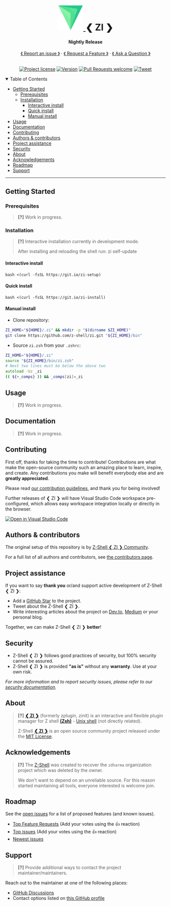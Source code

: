 <h1 align="center">
  <a href="https://github.com/z-shell/zi">
    <img src="images/logo.svg" alt="Logo" width="80" height="80">
  </a>
❮ ZI ❯
  </h1>

<h4 align="center">
Nightly Release
</h4>

<div align="center">
  <a href="https://github.com/z-shell/zi/issues/new?assignees=&labels=bug+%F0%9F%90%9E&template=01_bug_report.yml&title=bug%3A+">《 Report an issue 》</a>
  · <a href="https://github.com/z-shell/zi/issues/new?assignees=&labels=feature-request+%F0%9F%92%A1&template=02_feature_request.yml&title=feat%3A+">《 Request a Feature 》</a>
  · <a href="https://github.com/z-shell/zi/discussions">《 Ask a Question 》</a>
</div>

<div align="center">
<br />

[![Project license](https://img.shields.io/github/license/z-shell/zi.svg?style=flat-square)](../LICENSE) [![Version][ver-badge]][ver-link] [![Pull Requests welcome](https://img.shields.io/badge/PRs-welcome-ff69b4.svg?style=flat-square)](https://github.com/z-shell/zi/issues?q=is%3Aissue+is%3Aopen+label%3A%22help+wanted%22)
[![Tweet][twitter-badge]][twitter-link]
</div>

<details open="open">
<summary>Table of Contents</summary>

- [Getting Started](#getting-started)
  - [Prerequisites](#prerequisites)
  - [Installation](#installation)
    - [Interactive install](#interactive-install)
    - [Quick install](#quick-install)
    - [Manual install](#manual-install)
- [Usage](#usage)
- [Documentation](#documentation)
- [Contributing](#contributing)
- [Authors & contributors](#authors--contributors)
- [Project assistance](#project-assistance)
- [Security](#security)
- [About](#about)
- [Acknowledgements](#acknowledgements)
- [Roadmap](#roadmap)
- [Support](#support)

</details>

---

## Getting Started

### Prerequisites

> **[?]**
> Work in progress.

### Installation

> **[?]**
> Interactive installation currently in development mode.
>
> After installing and reloading the shell run: zi self-update

#### Interactive install

```shell
bash <(curl -fsSL https://git.io/zi-setup)
```

#### Quick install

```shell
bash <(curl -fsSL https://git.io/zi-install)
```

#### Manual install

- Clone repository:

```zsh
ZI_HOME="${HOME}/.zi" && mkdir -p "$(dirname $ZI_HOME)"
git clone https://github.com/z-shell/zi.git "${ZI_HOME}/bin"
```

-  Source `zi.zsh` from your `.zshrc`:

```zsh
ZI_HOME="${HOME}/.zi"
source "${ZI_HOME}/bin/zi.zsh"
# Next two lines must be below the above two
autoload -Uz _zi
(( ${+_comps} )) && _comps[zi]=_zi
```

## Usage

> **[?]**
> Work in progress.

## Documentation

> **[?]**
> Work in progress.

## Contributing

First off, thanks for taking the time to contribute! Contributions are what make the open-source community such an amazing place to learn, inspire, and create. Any contributions you make will benefit everybody else and are **greatly appreciated**.

Please read [our contribution guidelines](CONTRIBUTING.md), and thank you for being involved!

Further releases of ❮ ZI ❯ will have Visual Studio Code workspace pre-configured, which allows easy workspace integration locally or directly in the browser.

[![Open in Visual Studio Code](https://open.vscode.dev/badges/open-in-vscode.svg)](https://open.vscode.dev/z-shell/zi)

## Authors & contributors

The original setup of this repository is by [Z-Shell ❮ ZI ❯ Community](https://github.com/z-shell).

For a full list of all authors and contributors, see [the contributors page](https://github.com/z-shell/zi/contributors).

## Project assistance

If you want to say **thank you** or/and support active development of Z-Shell ❮ ZI ❯:

-   Add a [GitHub Star](https://github.com/z-shell/zi) to the project.
-   Tweet about the Z-Shell ❮ ZI ❯.
-   Write interesting articles about the project on [Dev.to](https://dev.to/), [Medium](https://medium.com/) or your personal blog.

Together, we can make Z-Shell ❮ ZI ❯ **better**!

## Security

-   Z-Shell ❮ ZI ❯ follows good practices of security, but 100% security cannot be assured.
-   Z-Shell ❮ ZI ❯ is provided **"as is"** without any **warranty**. Use at your own risk.

_For more information and to report security issues, please refer to our [security documentation](../docs/SECURITY.md)._

## About

> **[?]**
> [**❮ ZI ❯**](https://github.com/z-shell/zi) (formerly zplugin, zinit) is an interactive and flexible plugin manager for Z shell [**(Zsh)**](https://zsh.sourceforge.io/) - [Unix shell](https://en.wikipedia.org/wiki/Unix_shell) (not directly related).
>
> Z-Shell [**❮ ZI ❯**](https://github.com/z-shell/zi) is an open source community project released under the [MIT License](../LICENSE).

## Acknowledgements

> **[?]**
> The [Z-Shell](https://github.com/z-shell) was created to recover the `zdharma` organization project which was deleted by the owner.
>
> We don't want to depend on an unreliable source. For this reason started maintaining all tools, everyone interested is welcome join.

## Roadmap

See the [open issues](https://github.com/z-shell/zi/issues) for a list of proposed features (and known issues).

-   [Top Feature Requests](https://github.com/z-shell/zi/issues?q=label%3Aenhancement+is%3Aopen+sort%3Areactions-%2B1-desc) (Add your votes using the 👍 reaction)
-   [Top issues](https://github.com/z-shell/zi/issues?q=is%3Aissue+is%3Aopen+label%3Abug+sort%3Areactions-%2B1-desc) (Add your votes using the 👍 reaction)
-   [Newest issues](https://github.com/z-shell/zi/issues?q=is%3Aopen+is%3Aissue+label%3Abug)

## Support

> **[?]**
> Provide additional ways to contact the project maintainer/maintainers.

Reach out to the maintainer at one of the following places:

-   [GitHub Discussions](https://github.com/z-shell/zi/discussions)
-   Contact options listed on [this GitHub profile](https://github.com/z-shell)

[ver-badge]: https://img.shields.io/github/tag/z-shell/zi.svg
[ver-link]: https://github.com/z-shell/zi/releases
[twitter-badge]: https://img.shields.io/twitter/url/http/shields.io.svg?style=social
[twitter-link]: https://twitter.com/intent/tweet?text=Z-shell%20-%20ZI%20plugin%20manager&url=https://github.com/z-shell/zi&hashtags=zsh,zi,plugin,z-shell
